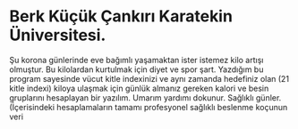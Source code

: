 # Berk Küçük Çankırı Karatekin Üniversitesi.
Şu korona günlerinde eve bağımlı yaşamaktan ister istemez kilo artışı olmuştur. Bu kilolardan kurtulmak için diyet ve spor şart. Yazdığım bu program sayesinde vücut kitle indexinizi ve aynı zamanda hedefiniz olan (21 kitle indexi) kiloya ulaşmak için günlük almanız gereken kalori ve besin gruplarını hesaplayan bir yazılım. Umarım yardımı dokunur. Sağlıklı günler.
(İçerisindeki hesaplamaların tamamı profesyonel sağlıklı beslenme koçunun veri
